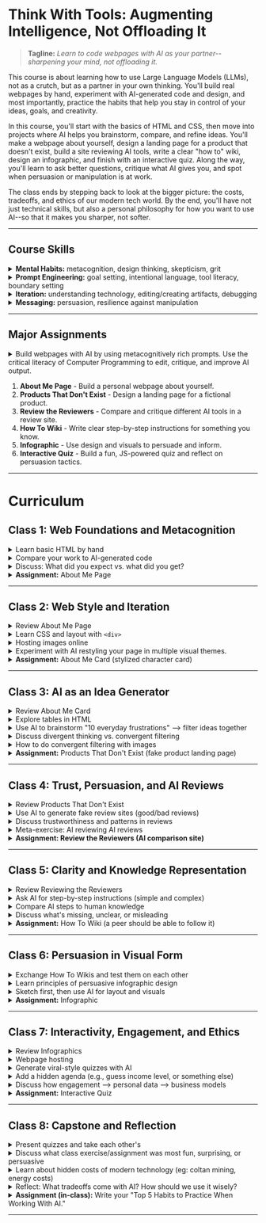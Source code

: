 # Think With Tools: Augmenting Intelligence, Not Offloading It

> **Tagline:** *Learn to code webpages with AI as your partner--sharpening your mind, not offloading it.*

This course is about learning how to use Large Language Models (LLMs), not as a crutch, but as a partner in your own thinking. You'll build real webpages by hand, experiment with AI-generated code and design, and most importantly, practice the habits that help you stay in control of your ideas, goals, and creativity.  

In this course, you'll start with the basics of HTML and CSS, then move into projects where AI helps you brainstorm, compare, and refine ideas. You'll make a webpage about yourself, design a landing page for a product that doesn't exist, build a site reviewing AI tools, write a clear "how to" wiki, design an infographic, and finish with an interactive quiz. Along the way, you'll learn to ask better questions, critique what AI gives you, and spot when persuasion or manipulation is at work.

The class ends by stepping back to look at the bigger picture: the costs, tradeoffs, and ethics of our modern tech world. By the end, you'll have not just technical skills, but also a personal philosophy for how you want to use AI--so that it makes you sharper, not softer.

---

## Course Skills
<details>
  <summary><b>Mental Habits:</b> metacognition, design thinking, skepticism, grit</summary><ul>
  <li> Metacognition: Do I understand the problem? What did I think I was asking the AI for? What do I think the AI thought I asked for? Is there something I need more clarity about to form a better question or better instruction?
  <li> Design Thinking: What are the goals to achieve? Can those goals be separated into other goals? What is the most important goal? How can I test if the goals are good? What can I try to achieve those goals? How can I test if our approach is good?
  <li> Skepticism & Critical Thinking: Is the AI telling me the truth? How can I test if it is true? Could my prompt be improved to make the AI more rigorous? Does this even make sense for me to ask? Does this make sense for me to do? Is the AI's suggestion actually good?
  <li> Grit: Is progress being made toward my goal? Is there a small goal I can achieve next? Can I adjust the goal to be more engaging? Can I adjust the webpage to be more engaging?</ul>
</details>
<details><summary><b>Prompt Engineering:</b> goal setting, intentional language, tool literacy, boundary setting</summary><ul>
  <li> Strong goal setting: What kinds of goals is the AI good at understanding? How can I identify a clear goal for the AI model? Does it help to identify what is not a goal? How can I use the AI tool to help me understand my own goal?
  <li> Intentional Language Use: What is the purpose I'm trying to convey? What do the individual words mean? How can I use the model to help refine the prompt?
  <li> Tool Literacy: What are the AI models? What can the models do? How do we use the models well? Are there non-LLM tools I can use to improve AI output?
  <li> Boundary Setting: What is not OK to ask the AI (because everything is being recorded)?</ul>
</details>
<details><summary><b>Iteration:</b> understanding technology, editing/creating artifacts, debugging</summary><ul>
  <li>Understanding Technology: What does this HTML code do? What is possible for HTML to do? How is HTML different from CSS, or JavaScript? How do I make a webpage on the internet? What is the internet?
  <li> Editing/Creating Artifacts: Can I edit HTML code, images, and other artifacts using non-AI tools? What tools can I use? How do I do that? Can AI help me learn to use the tools better?
  <li> Debugging: What is the problem? How do I solve it? How can I learn how to solve it? How can I understand the problem more clearly?
</ul></details>
<details><summary><b>Messaging:</b> persuasion, resilience against manipulation</summary><ul>
  <li> Pursuasion: What do I care about? What do other people care about? How can I make someone care about something? Where can I learn more about persuasive messaging?
  <li> Resilience: What are common messaging tactics that control attention? What messaging tactics work on me?
</ul></details>

---

## Major Assignments
<details><summary>Build webpages with AI by using metacognitively rich prompts. Use the critical literacy of Computer Programming to edit, critique, and improve AI output.</summary><ul>
For each assignment:<br><ul>
<li>Preparation, before interacting with your AI:<ol>
  <li> Identify your general goal for the assignment. Think about how you want to fulfill the requirements.
  <li> Write a prompt that you think will generate what you want. Save this prompt, we will try it later.
  <li> Write down, in your own words, what you think this assignment is really asking for.
  <li> Write a your personal goal in doing this assignment if you have any, besides just fulfilling assignment requirements.
  <li> Write down at least 3 questions you have about this assigment. For example:<ul>
    <li> Do you know how to create the best picture possible to express your ideas? If not, ask about a good approach for selecting a picture.
    <li> Do you know the latest news about your topic? If not, ask if there is any important recent news about it.
    <li> Do you want an educated opinion about something related to your topic? If so, ask what you want the opinoin about.
    <li> Do you know if a similar webpage already exists that you can be inspired by? If not, ask if there is such a page.
    <li> Do you want to know an interesting factoid about a topic? If so, ask for an interesting factoid about a specific topic.
    <li> Do you know what it is about your topic that is most interesting or important to most people? If you don't, ask what is the most important or interesting thing about the topic.
    <li> Do you know the best way to express a specific message you want to share? If not, write your message and ask for alternative wording.
    <li> ... you can ask an LLM to provide more example questions.
  </ul>
  <li> Draw an outline of the page you want. Use a physical paper with a pen or pencil to sketch boxes for each area of your webpage, and label what each box is for. Take a digital picture of this sketch, with a cell phone or laptop webcam.
</ol>
<li> Once you have done the 6 Preparation steps:<ul>
  <li> Imagine what you expect the AI to do.<ul>
    <li> What kind of thing will it say?
    <li> What questions will it answer?
    <li> Will it seemingly ignore any part of your prompt?
  </ul>
  <li> Give the AI your prompt from step 2. Evaluate it (Is it good? Does it do everything you want?)
  <li> In a new AI window, give the background information from step 3, your own goal from step 4, and the questions you wrote for step 5. Also, take the picture of your outline from step 6 and feed that image into the LLM. After providing all of the previous input, give it your prompt from step 2 (or a modified version of that prompt if it seems appropriate). Evaluate the output.
  <li> Compare the output from the first prompt that didn't contain any of your other thoughts or goals to the second prompt that did. was the different output worth the extra effort?
</ul>
<li> Be prepared to share the LLM's webpage results with the class during the next class meeting.
<li> Edit the generated HTML or CSS to tweak the results. Feel free to ask the LLM to make the changes for you, or for syntax help so you can change things yourself.
</ul></details>

1. **About Me Page** - Build a personal webpage about yourself.  
2. **Products That Don't Exist** - Design a landing page for a fictional product.  
3. **Review the Reviewers** - Compare and critique different AI tools in a review site.  
4. **How To Wiki** - Write clear step-by-step instructions for something you know.  
5. **Infographic** - Use design and visuals to persuade and inform.  
6. **Interactive Quiz** - Build a fun, JS-powered quiz and reflect on persuasion tactics.  

---

# Curriculum

## Class 1: Web Foundations and Metacognition
<details><summary>Learn basic HTML by hand</summary><ul>
<li> "Web development with HTML, CSS, and JavaScript is critical literacy in this course. It is true that by the end of the class, the AI will be writing most of your code. However, it is an inescapable fact that these technical skills are required to edit, critique, and improve AI output. web programming is not mechanics that can be ignored, it is the source of your most powerful agency when doing web development."
<li> "We are going to write HTML by hand, so that you can get a feel for the technology, and understand the output that LLMs give us."
<li> Have each student create a plain text file, with a .html suffix
<li> Write "Hello World! This is my first HTML webpage."
<li> Use bold, italics, underline, and strike tags to change the appearance of words written in the page.
<li> Add an image. show how the img tag works (src and width/height variables at a minimum)
<li> Show how the anchor tag works (link to google.com, or some other safe website)
<li> Show p, br, h1, h2, h3 tags
<li> Look at each student's work as they follow along with your tutorial.
</ul></details>
<details><summary>Compare your work to AI-generated code</summary><ul>
<li> Ask each student to "imagine what is the simplest HTML webpage you can make." Have them describe their expectation to a peer.
<li> Have each student prompt an LLM "What's the simplest HTML webpage you can make?" How was it different from expectations?
<li> Ask an LLM to list the basic HTML tags used for formatting, with an example of synta using each tag, and expected output.
</ul></details>
<details><summary>Discuss: What did you expect vs. what did you get?</summary><ul>
</ul></details>
<details><summary><b>Assignment:</b> About Me Page</summary><ul>
<li> Write your name in a simple webpage. Add personal information about yourself that you want people to know. Consider what you think is important to you, and what is important for other people to know about you.
<li> Use at least 3 different tags (for example: 'h1' for a title, 'b' to make important text bold, 'img' to include an image you think is important).
<li> When you were writing the HTML code, did you imagine what the output would look like? did the output come out like you expected?
<li> Paste your HTML code into an LLM and ask it to make changes to it. For example "take this webpage and make it look like a modern blog post". Look at the HTML output.
</ul></details>

---

## Class 2: Web Style and Iteration
<details><summary>Review About Me Page</summary><ul>
<li> Each student should briefly show their personal webpage, and answer any questions the teacher or other students might have about it.
</ul></details>
<details><summary>Learn CSS and layout with <code>&lt;div></code></summary><ul>
<li> In class exercise:<ul>
  <li> Teach basic CSS.<ul>
    <li> Write all of the code below, incrementally.
    <li> Start with the body, without any CSS classes defined.
    <li> View the webpage.
    <li> Add the CSS classes one at a time, viewing the webpage between each addition. <code>&lt;style type="text/css"><br>
h1 {<br>
	font-family: courier, courier-new, consolas, serif;<br>
	font-size: 20pt;<br>
	color: blue;<br>
	border-bottom: 2px dotted blue;<br>
}<br>
html {<br>
	font-family: arial, verdana, sans-serif;<br>
	font-size: 12pt;<br>
}<br>
p { color: #3030a0 }<br>
.redtxt { color : #FF0000; }<br>
.greentxt { color : #0f0; }<br>
.bluetxt { color : blue; }<br>
&lt;/style><br>
&lt;body><br>
&lt;h1>Confucius said:&lt;/h1><br>
&lt;p>If your plan is one year, &lt;span class="bluetxt">plant rice&lt;/span>.<br>If your plan is ten years, &lt;span class="greentxt">plant trees&lt;/span>.<br>If your plan is one hundred years, &lt;span class="redtxt">educate children&lt;/span>.&lt;/p><br>
</body></code>
    <li> Teach basic Div tags. Use a similar approach to the one for CSS (start with basic HTML first, view result, add classes incrementally while refreshing to check results). Use the following code (or something similar):<code>&lt;head><br>
  &lt;title>Web Development Haiku&lt;/title><br>
  &lt;style type="text/css"><br>
    .footer { border: 2px dotted; border-color: #44f; color: #44f; padding: 5px; text-align: right; }<br>
    .content { border: 1px solid; background-color: white; margin: 10px; padding: 2px; }<br>
    .title_area { background-color: black; font-size: 200%; text-align: center; color: #aaf; }<br>
    .container { background-color: #aaf; padding: 20px; width: 400; }<br>
    .main_image {<br>
        width: 300; height: 200; background-repeat: no-repeat;<br>
        background-image: url(https://nickelodeonuniverse.com/wp-content/uploads/Spongebob.png)<br>
    }<br>
  &lt;/style><br>
&lt;/head><br>
&lt;body style="background-color: #ffffdd;"><br>
  &lt;div class="container"><br>
    &lt;div class="title_area">iStruggle&lt;/div><br>
    &lt;div class="main_image">&lt;/div><br>
    &lt;div class="content"><br>
This is my webpage&lt;br><br>
I write whatever I want&lt;br><br>
But, does it work yet?<br>
    &lt;/div><br>
    &lt;div class="footer">if you can read this, my HTML works.&lt;/div><br>
  &lt;/div><br>
&lt;/body></code>
  </ul>
</ul>
</ul></details>
<details><summary>Hosting images online</summary><ul>
<li> Show the class how to host an image on the internet in a way that is accessible to your teaching environment (some image sharing websites might be blocked).
<li> If your web traffic is filtered by strict school policies, use an LLM to try to find workagrounds.
</ul></details>
<details><summary>Experiment with AI restyling your page in multiple visual themes.</summary><ul>
<li> Cut and paste the HTML page into an LLM. ask the LLM how to modify it for different results (like left-alignment of the title, or different colors)
<li> Ask the LLM to restyle your page in at least 3 different styles (for example: minimalist, retro, neon). For example: "Restyle this page to have a minimalist aesthetic"
</ul></details>
<details><summary><b>Assignment:</b> About Me Card (stylized character card)</summary><ul>
<li> Create a character card about yourself, like those used in games. Include a picture and some information about yourself.
<li> Consider what is the most important thing about you that people should know. Do you have a passion? Do you have a skill you want to be known by? What reputation do you want the world to have about you?
<li> Feel free to use content from your previous assignment.
<li> You can use the last 'div' example as a starting point for a design/structure.
</ul></details>

---

## Class 3: AI as an Idea Generator
<details><summary>Review About Me Card</summary><ul>
<li> Pair up, and explain your character card to one other student. Why did you choose that image? Why did you write that text?
<li> The class should reconvene after a short time for group discussion, and each student should briefly show their character card to the entire class. Students should be ready to answer any questions about their work.
</ul></details>
<details><summary>Explore tables in HTML</summary><ul>
<li> In class exercise:<ul>
  <li> Share your screen with students
  <li> Teach basic HTML tables. You can use a similar approach to the one for CSS, with the following code (or something similar):<code>
&gt;style type="text/css"><br>
table { border: 1px solid #f00; border-spacing: 5px; }<br>
td { border: 1px solid black; padding: 10px; }<br>
th { border: 5px dotted #0ff; padding: 0px; }<br>
&gt;/style><br>
&gt;table><br>
  &gt;tr><br>
    &gt;th>First&gt;/th>&gt;th>Last&gt;/th>&gt;th>First Company&gt;/th><br>
  &gt;/tr>&gt;tr><br>
    &gt;td>Bill&gt;/td>&gt;td>Gates&gt;/td>&gt;td>Traff-O-Data&gt;/td><br>
  &gt;/tr>&gt;tr><br>
    &gt;td>Steve&gt;/td>&gt;td>Jobs&gt;/td>&gt;td>"blue box"&gt;/td><br>
  &gt;/tr><br>
&gt;/table><br>
  </code>
</ul></details>
<details><summary>Use AI to brainstorm "10 everyday frustrations" --> filter ideas together</summary><ul>
<li> Prompt: List 10 everyday frustrations people have that could inspire a product. Did the LLM miss any important frustrations?
<li> Pick a topic with students, possibly from the list of frustrations.
<li> Prompt: Create a table of possible solutions to [insert frustrating problem description here]. for each solution, identify practical use (does the product solve the problem), practical feasibility (could the product actually be created) and financial feasibility (could this product be produced cheaply). Impractical and expensive products are not bad, this is an exercise to judge the AI's brainstorming.
<li> Show how to use AI image generators to create placeholder images of new products.
<li> Show how to feed sketches into image generators to make product images with specific details.
</ul></details>
<details><summary>Discuss divergent thinking vs. convergent filtering</summary><ul>
<li> Read through the table with the class. identify which ideas are nonsense, which are promising, and why.
<li> Identify how the AI is being used for Divergent Thinking (generating different ideas), and your human intuition is being used for Convergent Filtering (recognizing signal in the LLM's noise).
<li> Note that the intellectual brainstorm work could have happened without the AI, but the AI sped up the process.
</ul></details>
<details><summary>How to do convergent filtering with images</summary><ul>
<li> <a href="https://www.photopea.com/">Photoshop tools</a> can combine and manipulate images. Using AI tools, you can create AI generated image parts, and arrange them in a collage, on different layers and effects, with photoshop.
</ul></details>
<details><summary><b>Assignment:</b> Products That Don't Exist (fake product landing page)</summary><ul>
<li> Create a landing page for a new product that doesn't yet exist. Include images, and text descriptions of the product. Try to make a product that people will want to buy. It's ok if you don't know how to create it, or if the product is impractical.
<li> Before starting the assignment, ask students to:<ul>
  <li> Use AI to generate product ideas.
  <li> Consider: could you come up with a better ideas by combining ideas that the AI listed?
  <li> After selecting a product to make your page about, ask a peer student or the teacher for their thoughts about your idea.
</ul>
<li> If the AI generates something funny while you are working, feel free to share it with the class. We're all looking to be inspired by the same kind of work that you are doing!</ul></details>

---

## Class 4: Trust, Persuasion, and AI Reviews
<details><summary>Review Products That Don't Exist</summary><ul>
<li> Before reviewing, ask the students to make note of what is inspiring or pusuasive about the pages.
<li> After the review, discuss what the most pursuasive and inspiring things about the pages. Did the AI output surprise anyone?
</ul></details>
<details><summary>Use AI to generate fake review sites (good/bad reviews)</summary><ul>
<li> In class exercise: Have an LLM generate a fake reviews site with fake reveiws, possibly for a class favorite from the ProductsThat Don't Exist. Include good reviews and bad reviews.
</ul></details>
<details><summary>Discuss trustworthiness and patterns in reviews</summary><ul>
<li> Discuss any patterns you can recognize in the reviews.
<li> Discuss which reviews seem the most trustworthy. Does everyone in class have the same opinions?
</ul></details>
<details><summary>Meta-exercise: AI reviewing AI reviews</summary><ul>
<li> Have the AI review a product based on the reviews of other AI. Is the most recent AI review (the one based on other AI reviews) strange at all? Is there anything factually wrong in the latest review when compared to the originalproduct?
</ul></details>
<details><summary><b>Assignment: Review the Reviewers (AI comparison site)</b></summary><ul>
<li> Create a website that reviews and compares different AI tools. Compare at least 3 similar AI tools. Use a table to compare capabilities. Include an icon for each compared element.
<li> If the AI generates something funny while you are working, feel free to share it with the class. We're all looking to be inspired by the same kind of work that you are doing!
</ul></details>

---

## Class 5: Clarity and Knowledge Representation
<details><summary>Review Reviewing the Reviewers</summary><ul>
  <li> Have each student identify which AI tool got the best reviews on their review site. Ask each student "Does the review seem credible?"
  <li> Did anything about the AI output surprise anyone?
</ul></details>
<details><summary>Ask AI for step-by-step instructions (simple and complex)</summary><ul>
<li> Ask the AI how to do something "simple", and provide step by step instructions. For example: "give me instructions for how to make a peanutbutter sandwich".
<li> Discuss with the class if everything is correct. Talk about things the AI may have missed.
<li> ask the AI how to do something more specific that you know how to do, like defeat a difficult boss from your favorite game. if you don't know what to ask, ask the LLM to provide a list of topics that an average human is probably much more knowledgable about than an LLM.
</ul></details>
<details><summary>Compare AI steps to human knowledge</summary><ul>
<li> Discuss with the class what kinds of things AI seems to be bad at knowing. Compare it to what AI seems to be good at knowing.
</ul></details>
<details><summary>Discuss what's missing, unclear, or misleading</summary><ul>
<li> Discuss with the class if steps are correct. Try to define what is missing. Is there a common theme? Is there a missing perspective? Is there a kind of information that could be helpful but is absent?
<li> Explain <a href="https://youtu.be/OXICDUqaz5w">Word Vectorization</a>, which explains why AI is good at working with ideas as words, and not as experiences.
</ul></details>
<details><summary><b>Assignment:</b> How To Wiki (a peer should be able to follow it)</summary><ul>
<li> Build a simple wiki-style site explaining how to do something you know well. A peer classmate should be able to follow the instructions.
<li> As before, feel free to share your progress with the class as you work.</ul></details>

---

## Class 6: Persuasion in Visual Form
<details><summary>Exchange How To Wikis and test them on each other</summary><ul>
<li> Each student should pick a peer, and trade How To Wikis with each other. Pair up, and try to do your partner's tutorial
<li> After some time doing your peer's tutorial tutorial (or struggling to do it) identify unclear steps, or missing steps.
<li> Reconvene as a class to discuss what pain points there were in making instructions for people, and following instructions from other people.</ul></details>
<details><summary>Learn principles of persuasive infographic design</summary><ul>
<li> Ask the class what is exciting or curious to them in the world today.
<li> Prompt: What is one surprising fact about [topic you're curious about] that would make a good infographic?
<li> Have students think of an iconic image associated with their idea for an infographic.
<li>Brainstorm ways to turn that icon into something meaningful in an infographic. Ask an AI for ideas.
<li> What emotions (or biases) will make the message of this inforgraphic more appealing, surprising, or otherwise engaging?
</ul></details>
<details><summary>Sketch first, then use AI for layout and visuals</summary><ul>
<li> Sketch the infographic's structure on paper, labeling what goes where, before AI design help. Take a picture with a digital camera so you can upload it to your LLM.
</ul></details>
<details><summary><b>Assignment:</b> Infographic</summary><ul>
<li> Use HTML, CSS, and at least one generated image to create an infographic that explains a topic of interest
</ul></details>

---

## Class 7: Interactivity, Engagement, and Ethics
<details><summary>Review Infographics</summary><ul>
  <li> Before reviewing, ask the students to make note of what is inspiring or pusuasive about the pages.
  <li> Each student should share their infographics with the class
  <li> After the review, discuss what the most pursuasive and inspiring thing was about the infographics. did the AI output surprise anyone?</ul></details>
<details><summary>Webpage hosting</summary><ul>
  <li> Show the class how to host webpages on the internet. <a gref="https://docs.github.com/en/pages/getting-started-with-github-pages/creating-a-github-pages-site">Github</a> is a reliable host for simple web pages
  <li> Use an LLM to determine if there is an easier method for students to have their webpages hosted</ul></details>
<details><summary>Generate viral-style quizzes with AI</summary><ul>
  <li> come up with an idea for a viral quiz. something like "what fruit are you?" or "What Spongebob character is your spirit animal?" Ask your LLM for topic ideas after you come up with a few.
  <li> have the AI generate the quiz.</ul></details>
<details><summary>Add a hidden agenda (e.g., guess income level, or something else)</summary><ul>
<li> Before you have it generate the quiz, identify a hidden agenda. For example: "Write the quiz so it will also help identify the income level of quiz takers."
<li> Instead of income level, you can try: Age, Gender, Political Affiliation, Education Level, Occupation, Relationship Status, Physical Health, Mental Health, Risk Tolerance, Brand Affiliation, Home Ownership Status, Voting Liklihood, Privacy Attitudes, Persuadability, Moral Foundations, Patience, Addictions, Cognitive Style, Social Network Density, ...</ul></details>
<details><summary>Discuss how engagement --> personal data --> business models</summary><ul>
<li> Ask the AI to help you come up with tricks to make the quiz more engaging, to drive more interaction from users. Implement those tricks.
<li> Brainstorm with your AI how to create a click-baity title or tagline for a quiz
<li> Discuss with the class: user interaction can be processed to recognize valuable personal data, which can then be bought and sold. Companies like Google and Meta are extremely profitable because of this data trade. Who would want to buy this kind of data?
</ul></details>
<details><summary><b>Assignment:</b> Interactive Quiz</summary><ul>
<li> Make a JS-powered quiz like "What Type of Plant Are You?" or "Can You Survive in the Wild?"
<li> Optionally, generate quiz questions that have a specific agenda for sorting quiz takers.
</ul></details>

---

## Class 8: Capstone and Reflection
<details><summary>Present quizzes and take each other's</summary><ul>
  <li> have each student briefly present their quiz.
  <li> Allow students to do each other's quizzes
  <li> discuss what they liked about each other's quizzes
</ul></details>
<details><summary>Discuss what class exercise/assignment was most fun, surprising, or persuasive</summary><ul>
<li> Was making webpages fun? Creating images? Expressing your self with words and graphics? Brainstorming new products? Something else?
<li> TODO Show how to host all webpages from class online, so that work products can be shared with people who might be interested in this class.
</ul></details>
<details><summary>Learn about hidden costs of modern technology (eg: coltan mining, energy costs)</summary><ul>
  <li> Last class, we discussed that companies like Google and Meta sell profiles about consumers. these profiles are an implicit reputation that everyone creates through their actions online.
  <li> Could engagement with LLMs produce any similar value for LLM companies? Who would want to know details about how you interact with an LLM?
  <li> There are many social and ethical tradeoffs that are being made to support our modern technological world, most of them are hidden from you.<ul>
    <li> A 5 to 10 thousand word chat session with an LLM will use 45ish Watt hours of energy, which is about 20 grams of CO2 emmision from an average power grid. It will take an average healthy and mature tree about 8 hours to pull that much CO2 out of the air. Feel free to validate that using an LLM
    <li> Ask an LLM: What is Coltan mining, and how is it related to modern technology that people use every day?
    <li> Ask an LLM something like this:
    "Coltan mining is a cost of producing the convenience of modern technology-infused life enjoyed by western societies. as a side effect, it produces moral and environmental hazards as externalities, which are absorbed by people living in other countries. This is an ethical trade-off that is being decided without the consent or even awareness of most consumers. Are there any other notable examples of similar moral/ethical/environmental tradeoffs where a decision is being made to cause suffering in one part of the world for the benefit of others in another part of the world? When listing these out, please prioritize such tradeoffs that are related to Artificial Intelligence and social media, and it's accessibility to children in the developed world."
  </ul>
  <li> Acknowledge that there are terrible costs for our modern technology.<ul>
    <li> Knowing this, it is normal to feel guilt.
    <li> With this guilt, it is normal to be more critical of your own consumption of technology.
  </ul>
  <li> Do not misunderstand: we want you to use this technology.<ul>
    <li> This technology is capable of amazing results that humanity is only just beginning to tap into.
    <li> When you use this technolgy, ask yourself if what you are doing is worth the costs.
    <li> You should be practiced and skilled with this technology. You should avoid being wasteful with it.
  </ul>
</ul></details>
<details><summary>Reflect: What tradeoffs come with AI? How should we use it wisely?</summary><ul>
<li> What did you learn in this class that you want to remember, and practice in the future?
</ul></details>
<details><summary><b>Assignment (in-class):</b> Write your "Top 5 Habits to Practice When Working With AI."</summary><ul>
<li> Are there any good questions you should ask yourself before asking an LLM?
<li> Are there any tools you prefer for different purposes?
<li> Have you learned your own patterns of thinking or acting that help produce better or worse products?
</ul></details>

---
